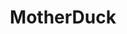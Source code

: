 ---
linkedin: https://linkedin.com/company/motherduck
logohandle: motherduck
sort: motherduck
title: MotherDuck
twitter: https://x.com/motherduck
website: https://motherduck.com/
youtube: https://youtube.com/@motherduckdb
---